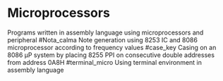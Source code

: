 # Microprocessors
Programs written in assembly language using microprocessors and peripheral
#Nota_calma Note generation using 8253 IC and 8086 microprocessor according to frequency values
#case_key Casing on an 8086 µP system by placing 8255 PPI on consecutive double addresses from address 0A8H
#terminal_micro Using terminal environment in assembly language
